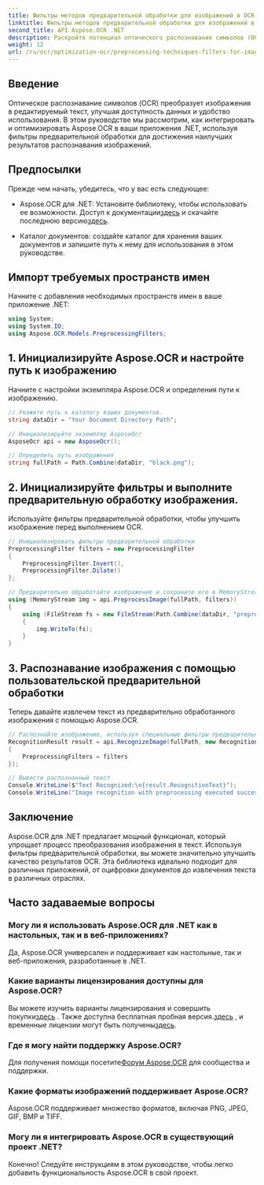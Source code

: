 ```yaml
---
title: Фильтры методов предварительной обработки для изображений в OCR-распознавании изображений
linktitle: Фильтры методов предварительной обработки для изображений в OCR-распознавании изображений
second_title: API Aspose.OCR .NET
description: Раскройте потенциал оптического распознавания символов (OCR) в ваших .NET-приложениях с помощью Aspose.OCR. Это руководство предоставляет пошаговый подход к внедрению OCR с использованием фильтров предварительной обработки.
weight: 12
url: /ru/ocr/optimization-ocr/preprocessing-techniques-filters-for-image/
---
```

## Введение

Оптическое распознавание символов (OCR) преобразует изображения в редактируемый текст, улучшая доступность данных и удобство использования. В этом руководстве мы рассмотрим, как интегрировать и оптимизировать Aspose.OCR в ваши приложения .NET, используя фильтры предварительной обработки для достижения наилучших результатов распознавания изображений.

## Предпосылки

Прежде чем начать, убедитесь, что у вас есть следующее:

-  Aspose.OCR для .NET: Установите библиотеку, чтобы использовать ее возможности. Доступ к документации[здесь](https://reference.aspose.com/ocr/net/) и скачайте последнюю версию[здесь](https://releases.aspose.com/ocr/net/).

- Каталог документов: создайте каталог для хранения ваших документов и запишите путь к нему для использования в этом руководстве.

## Импорт требуемых пространств имен

Начните с добавления необходимых пространств имен в ваше приложение .NET:

```csharp
using System;
using System.IO;
using Aspose.OCR.Models.PreprocessingFilters;
```

## 1. Инициализируйте Aspose.OCR и настройте путь к изображению

Начните с настройки экземпляра Aspose.OCR и определения пути к изображению.

```csharp
// Укажите путь к каталогу ваших документов.
string dataDir = "Your Document Directory Path";

// Инициализируйте экземпляр AsposeOcr
AsposeOcr api = new AsposeOcr();

// Определить путь изображения
string fullPath = Path.Combine(dataDir, "black.png");
```

## 2. Инициализируйте фильтры и выполните предварительную обработку изображения.

Используйте фильтры предварительной обработки, чтобы улучшить изображение перед выполнением OCR.

```csharp
// Инициализировать фильтры предварительной обработки
PreprocessingFilter filters = new PreprocessingFilter
{
    PreprocessingFilter.Invert(),
    PreprocessingFilter.Dilate()
};

// Предварительно обработайте изображение и сохраните его в MemoryStream
using (MemoryStream img = api.PreprocessImage(fullPath, filters))
{
    using (FileStream fs = new FileStream(Path.Combine(dataDir, "preprocessed.png"), FileMode.Create))
    {
        img.WriteTo(fs);
    }
}
```

## 3. Распознавание изображения с помощью пользовательской предварительной обработки

Теперь давайте извлечем текст из предварительно обработанного изображения с помощью Aspose.OCR.

```csharp
// Распознайте изображение, используя специальные фильтры предварительной обработки.
RecognitionResult result = api.RecognizeImage(fullPath, new RecognitionSettings
{
    PreprocessingFilters = filters
});

// Вывести распознанный текст
Console.WriteLine($"Text Recognized:\n{result.RecognitionText}");
Console.WriteLine("Image recognition with preprocessing executed successfully.");
```

## Заключение

Aspose.OCR для .NET предлагает мощный функционал, который упрощает процесс преобразования изображения в текст. Используя фильтры предварительной обработки, вы можете значительно улучшить качество результатов OCR. Эта библиотека идеально подходит для различных приложений, от оцифровки документов до извлечения текста в различных отраслях.

## Часто задаваемые вопросы

### Могу ли я использовать Aspose.OCR для .NET как в настольных, так и в веб-приложениях?  
Да, Aspose.OCR универсален и поддерживает как настольные, так и веб-приложения, разработанные в .NET.

### Какие варианты лицензирования доступны для Aspose.OCR?  
 Вы можете изучить варианты лицензирования и совершить покупки[здесь](https://purchase.conholdate.com/buy) . Также доступна бесплатная пробная версия.[здесь](https://releases.aspose.com/) , и временные лицензии могут быть получены[здесь](https://purchase.conholdate.com/temporary-license/).

### Где я могу найти поддержку Aspose.OCR?  
Для получения помощи посетите[Форум Aspose.OCR](https://forum.aspose.com/c/ocr/16) для сообщества и поддержки.

### Какие форматы изображений поддерживает Aspose.OCR?  
Aspose.OCR поддерживает множество форматов, включая PNG, JPEG, GIF, BMP и TIFF.

### Могу ли я интегрировать Aspose.OCR в существующий проект .NET?  
Конечно! Следуйте инструкциям в этом руководстве, чтобы легко добавить функциональность Aspose.OCR в свой проект.